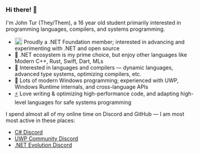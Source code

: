 ### Hi there! 👋

I'm John Tur (They/Them), a 16 year old student primarily interested in programming languages, compilers, and systems programming.

- <img valign=bottom src="https://github.com/dotnet-foundation/swag/blob/master/logo/dotnetfoundation_v4.png?raw=true" alt="Dotnet Foundation Logo" width="20" style=""> Proudly a .NET Foundation member; interested in advancing and experimenting with .NET and open source
- 🔨 .NET ecosystem is my prime choice, but enjoy other languages like Modern C++, Rust, Swift, Dart, MLs
- 📝 Interested in languages and compilers — dynamic languages, advanced type systems, optimizing compilers, etc.
- 🧰 Lots of modern Windows programming; experienced with UWP, Windows Runtime internals, and cross-language APIs
- [⚡](http://joeduffyblog.com/2015/11/03/blogging-about-midori/) Love writing & optimizing high-performance code, and adapting high-level languages for safe systems programming


I spend almost all of my online time on Discord and GitHub — I am most most active in these places:

- [C# Discord](aka.ms/csharp-discord)
- [UWP Community Discord](https://aka.ms/winui/discord)
- [.NET Evolution Discord](https://aka.ms/dotnet-discord)
